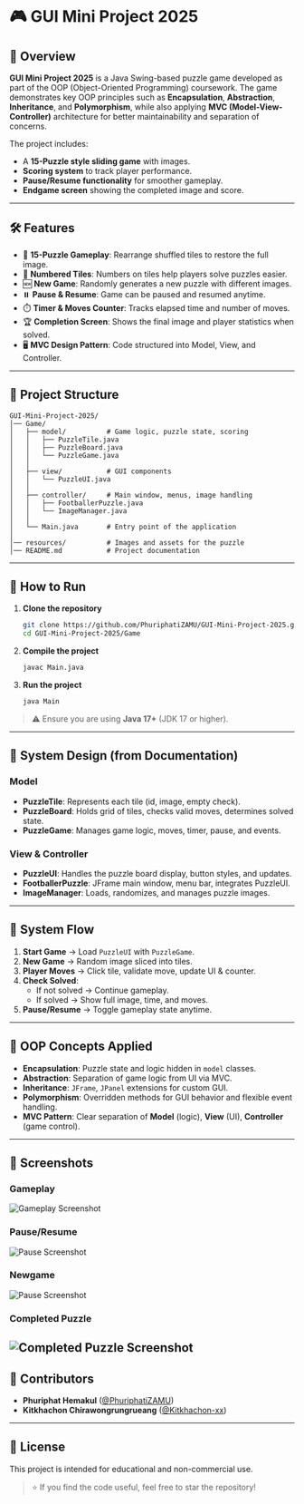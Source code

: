# 🎮 GUI Mini Project 2025

## 📌 Overview
**GUI Mini Project 2025** is a Java Swing-based puzzle game developed as part of the OOP (Object-Oriented Programming) coursework. The game demonstrates key OOP principles such as **Encapsulation**, **Abstraction**, **Inheritance**, and **Polymorphism**, while also applying **MVC (Model-View-Controller)** architecture for better maintainability and separation of concerns.

The project includes:
- A **15-Puzzle style sliding game** with images.
- **Scoring system** to track player performance.
- **Pause/Resume functionality** for smoother gameplay.
- **Endgame screen** showing the completed image and score.

---

## 🛠️ Features
- 🎲 **15-Puzzle Gameplay**: Rearrange shuffled tiles to restore the full image.
- 🔢 **Numbered Tiles**: Numbers on tiles help players solve puzzles easier.
- 🆕 **New Game**: Randomly generates a new puzzle with different images.
- ⏸️ **Pause & Resume**: Game can be paused and resumed anytime.
- ⏱️ **Timer & Moves Counter**: Tracks elapsed time and number of moves.
- 🏆 **Completion Screen**: Shows the final image and player statistics when solved.
- 🖥️ **MVC Design Pattern**: Code structured into Model, View, and Controller.

---

## 📂 Project Structure
```
GUI-Mini-Project-2025/
│── Game/
│   ├── model/          # Game logic, puzzle state, scoring
│   │   ├── PuzzleTile.java
│   │   ├── PuzzleBoard.java
│   │   └── PuzzleGame.java
│   │
│   ├── view/           # GUI components
│   │   └── PuzzleUI.java
│   │
│   ├── controller/     # Main window, menus, image handling
│   │   ├── FootballerPuzzle.java
│   │   └── ImageManager.java
│   │
│   └── Main.java       # Entry point of the application
│
│── resources/          # Images and assets for the puzzle
│── README.md           # Project documentation
```

---

## 🚀 How to Run
1. **Clone the repository**
   ```bash
   git clone https://github.com/PhuriphatiZAMU/GUI-Mini-Project-2025.git
   cd GUI-Mini-Project-2025/Game
   ```

2. **Compile the project**
   ```bash
   javac Main.java
   ```

3. **Run the project**
   ```bash
   java Main
   ```

> ⚠️ Ensure you are using **Java 17+** (JDK 17 or higher).

---

## 🎯 System Design (from Documentation)
### **Model**
- **PuzzleTile**: Represents each tile (id, image, empty check).
- **PuzzleBoard**: Holds grid of tiles, checks valid moves, determines solved state.
- **PuzzleGame**: Manages game logic, moves, timer, pause, and events.

### **View & Controller**
- **PuzzleUI**: Handles the puzzle board display, button styles, and updates.
- **FootballerPuzzle**: JFrame main window, menu bar, integrates PuzzleUI.
- **ImageManager**: Loads, randomizes, and manages puzzle images.

---

## 🔄 System Flow
1. **Start Game** → Load `PuzzleUI` with `PuzzleGame`.
2. **New Game** → Random image sliced into tiles.
3. **Player Moves** → Click tile, validate move, update UI & counter.
4. **Check Solved**:
   - If not solved → Continue gameplay.
   - If solved → Show full image, time, and moves.
5. **Pause/Resume** → Toggle gameplay state anytime.

---

## 🎯 OOP Concepts Applied
- **Encapsulation**: Puzzle state and logic hidden in `model` classes.
- **Abstraction**: Separation of game logic from UI via MVC.
- **Inheritance**: `JFrame`, `JPanel` extensions for custom GUI.
- **Polymorphism**: Overridden methods for GUI behavior and flexible event handling.
- **MVC Pattern**: Clear separation of **Model** (logic), **View** (UI), **Controller** (game control).

---

## 📸 Screenshots


### Gameplay
![Gameplay Screenshot](Gameplay/GamePlay.gif)


### Pause/Resume
![Pause Screenshot](Gameplay/Puase.png)

### Newgame
![Pause Screenshot](Gameplay/NewGame.png)


### Completed Puzzle
![Completed Puzzle Screenshot](Gameplay/Complete.png)
---

## 👥 Contributors
- **Phuriphat Hemakul** ([@PhuriphatiZAMU](https://github.com/PhuriphatiZAMU))
- **Kitkhachon Chirawongrungrueang** ([@Kitkhachon-xx](https://github.com/Kitkhachon-xx))

---

## 📜 License

This project is intended for educational and non-commercial use.

> ⭐ If you find the code useful, feel free to star the repository!

